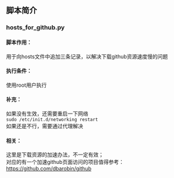 ## 脚本简介

### hosts_for_github.py
#### 脚本作用：
用于向hosts文件中追加三条记录，以解决下载github资源速度慢的问题
#### 执行条件：
使用root用户执行
#### 补充：
如果没有生效，还需要重启一下网络  
```sudo /etc/init.d/networking restart```  
如果还是不行，需要通过代理解决
#### 相关：
这里是下载资源的加速办法，不一定有效；  
对应的有一个加速github页面访问的项目值得参考：https://github.com/dbarobin/github